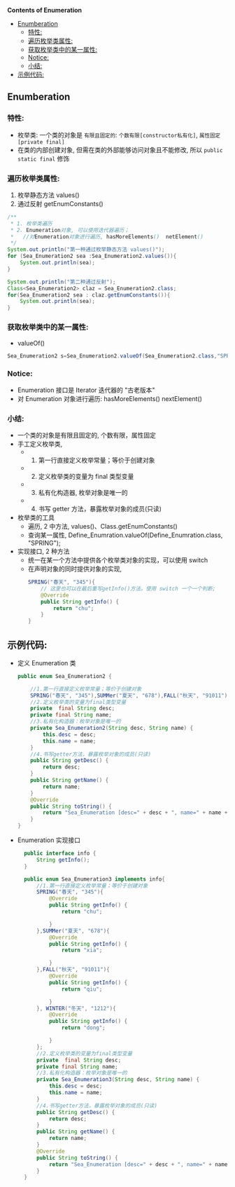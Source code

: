 **Contents of Enumeration**

- [Enumberation](#enumberation)
  - [特性:](#%E7%89%B9%E6%80%A7)
  - [遍历枚举类属性:](#%E9%81%8D%E5%8E%86%E6%9E%9A%E4%B8%BE%E7%B1%BB%E5%B1%9E%E6%80%A7)
  - [获取枚举类中的某一属性:](#%E8%8E%B7%E5%8F%96%E6%9E%9A%E4%B8%BE%E7%B1%BB%E4%B8%AD%E7%9A%84%E6%9F%90%E4%B8%80%E5%B1%9E%E6%80%A7)
  - [Notice:](#notice)
  - [小结:](#%E5%B0%8F%E7%BB%93)
- [示例代码:](#%E7%A4%BA%E4%BE%8B%E4%BB%A3%E7%A0%81)

## Enumberation

### 特性:

- 枚举类: 一个类的对象是 `有限且固定的`: `个数有限[constructor私有化]`, `属性固定[private final]`
- 在类的内部创建对象, 但需在类的外部能够访问对象且不能修改, 所以 `public static final` 修饰

### 遍历枚举类属性:

1. 枚举静态方法 values()
2. 通过反射 getEnumConstants()

```java
/**
 * 1. 枚举类遍历
 * 2. Enumeration对象, 可以使用迭代器遍历；
 *   //对Enumeration对象进行遍历, hasMoreElements()  netElement()
 */
System.out.println("第一种通过枚举静态方法 values()");
for (Sea_Enumeration2 sea :Sea_Enumeration2.values()){
    System.out.println(sea);
}

System.out.println("第二种通过反射");
Class<Sea_Enumeration2> claz = Sea_Enumeration2.class;
for(Sea_Enumeration2 sea : claz.getEnumConstants()){
    System.out.println(sea);
}
```

### 获取枚举类中的某一属性:

- valueOf()

```java
Sea_Enumeration2 s=Sea_Enumeration2.valueOf(Sea_Enumeration2.class,"SPRING");
```

### Notice:

- Enumeration 接口是 Iterator 迭代器的 "古老版本"
- 对 Enumeration 对象进行遍历: hasMoreElements() nextElement()

### 小结:

- 一个类的对象是有限且固定的, 个数有限，属性固定
- 手工定义枚举类,
  - 1. 第一行直接定义枚举常量；等价于创建对象
  - 2. 定义枚举类的变量为 final 类型变量
  - 3. 私有化构造器, 枚举对象是唯一的
  - 4. 书写 getter 方法，暴露枚举对象的成员(只读)
- 枚举类的工具
  - 遍历, 2 中方法, values()、Class.getEnumConstants()
  - 查询某一属性, Define_Enumration.valueOf(Define_Enumration.class, "SPRING");
- 实现接口, 2 种方法
  - 统一在某一个方法中提供各个枚举类对象的实现，可以使用 switch
  - 在声明对象的同时提供对象的实现,
    ```java
    SPRING("春天", "345"){
        // 这里也可以在最后重写getInfo()方法，使用 switch 一个一个判断;
        @Override
        public String getInfo() {
            return "chu";
        }
    }
    ```

## 示例代码:

- 定义 Enumeration 类

  ```java
  public enum Sea_Enumeration2 {

      //1.第一行直接定义枚举常量；等价于创建对象
      SPRING("春天", "345"),SUMMer("夏天", "678"),FALL("秋天", "91011"), WINTER("冬天", "1212");
      //2.定义枚举类的变量为final类型变量
      private  final String desc;
      private final String name;
      //3.私有化构造器：枚举对象是唯一的
      private Sea_Enumeration2(String desc, String name) {
          this.desc = desc;
          this.name = name;
      }
      //4.书写getter方法，暴露枚举对象的成员(只读)
      public String getDesc() {
          return desc;
      }
      public String getName() {
          return name;
      }
      @Override
      public String toString() {
          return "Sea_Enumeration [desc=" + desc + ", name=" + name + "]";
      }
  }
  ```

- Enumeration 实现接口

  ```java
    public interface info {
        String getInfo();
    }

    public enum Sea_Enumeration3 implements info{
        //1.第一行直接定义枚举常量；等价于创建对象
        SPRING("春天", "345"){
            @Override
            public String getInfo() {
                return "chu";

            }
        },SUMMer("夏天", "678"){
            @Override
            public String getInfo() {
                return "xia";

            }
        },FALL("秋天", "91011"){
            @Override
            public String getInfo() {
                return "qiu";

            }
        }, WINTER("冬天", "1212"){
            @Override
            public String getInfo() {
                return "dong";

            }
        };
        //2.定义枚举类的变量为final类型变量
        private  final String desc;
        private final String name;
        //3.私有化构造器：枚举对象是唯一的
        private Sea_Enumeration3(String desc, String name) {
            this.desc = desc;
            this.name = name;
        }
        //4.书写getter方法，暴露枚举对象的成员(只读)
        public String getDesc() {
            return desc;
        }
        public String getName() {
            return name;
        }
        @Override
        public String toString() {
            return "Sea_Enumeration [desc=" + desc + ", name=" + name + "]";
        }
    }
  ```
